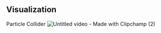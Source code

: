 ## Visualization

Particle Collider ![Untitled video - Made with Clipchamp (2)](https://github.com/Mhemd139/Particle-Collider/assets/74618605/ff3efc79-418c-45e6-82be-6b7ec4fac712)

